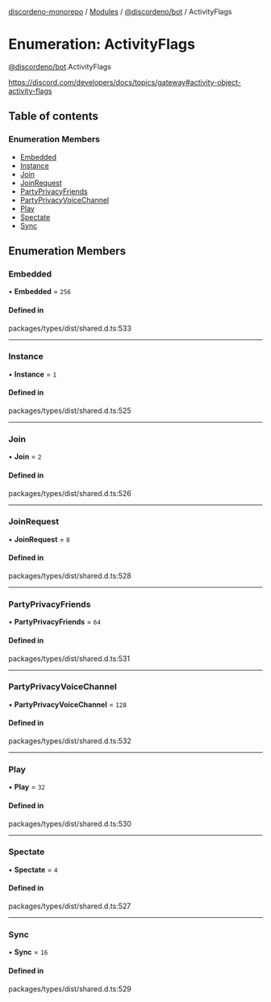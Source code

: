 [discordeno-monorepo](../README.md) / [Modules](../modules.md) / [@discordeno/bot](../modules/discordeno_bot.md) / ActivityFlags

# Enumeration: ActivityFlags

[@discordeno/bot](../modules/discordeno_bot.md).ActivityFlags

https://discord.com/developers/docs/topics/gateway#activity-object-activity-flags

## Table of contents

### Enumeration Members

- [Embedded](discordeno_bot.ActivityFlags.md#embedded)
- [Instance](discordeno_bot.ActivityFlags.md#instance)
- [Join](discordeno_bot.ActivityFlags.md#join)
- [JoinRequest](discordeno_bot.ActivityFlags.md#joinrequest)
- [PartyPrivacyFriends](discordeno_bot.ActivityFlags.md#partyprivacyfriends)
- [PartyPrivacyVoiceChannel](discordeno_bot.ActivityFlags.md#partyprivacyvoicechannel)
- [Play](discordeno_bot.ActivityFlags.md#play)
- [Spectate](discordeno_bot.ActivityFlags.md#spectate)
- [Sync](discordeno_bot.ActivityFlags.md#sync)

## Enumeration Members

### Embedded

• **Embedded** = `256`

#### Defined in

packages/types/dist/shared.d.ts:533

---

### Instance

• **Instance** = `1`

#### Defined in

packages/types/dist/shared.d.ts:525

---

### Join

• **Join** = `2`

#### Defined in

packages/types/dist/shared.d.ts:526

---

### JoinRequest

• **JoinRequest** = `8`

#### Defined in

packages/types/dist/shared.d.ts:528

---

### PartyPrivacyFriends

• **PartyPrivacyFriends** = `64`

#### Defined in

packages/types/dist/shared.d.ts:531

---

### PartyPrivacyVoiceChannel

• **PartyPrivacyVoiceChannel** = `128`

#### Defined in

packages/types/dist/shared.d.ts:532

---

### Play

• **Play** = `32`

#### Defined in

packages/types/dist/shared.d.ts:530

---

### Spectate

• **Spectate** = `4`

#### Defined in

packages/types/dist/shared.d.ts:527

---

### Sync

• **Sync** = `16`

#### Defined in

packages/types/dist/shared.d.ts:529
